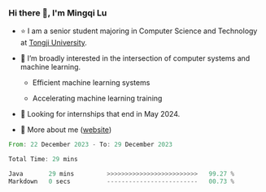 ### Hi there 👋, I'm Mingqi Lu

- :star: I am a senior student majoring in Computer Science and Technology at [Tongji University](https://en.tongji.edu.cn/p/#/).

- :thinking: I’m broadly interested in the intersection of computer systems and machine learning.

  - Efficient machine learning systems

  - Accelerating machine learning training

- :seedling: Looking for internships that end in May 2024.

- 💬 More about me ([website](https://lmqqqqqq.github.io/))

<!--START_SECTION:waka-->

```rust
From: 22 December 2023 - To: 29 December 2023

Total Time: 29 mins

Java       29 mins         >>>>>>>>>>>>>>>>>>>>>>>>>   99.27 %
Markdown   0 secs          -------------------------   00.73 %
```

<!--END_SECTION:waka-->


